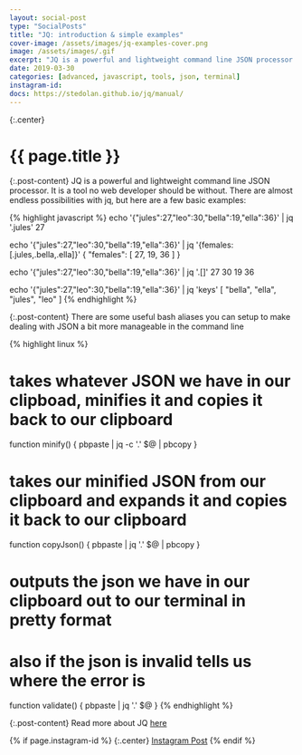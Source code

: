 ```yaml
---
layout: social-post
type: "SocialPosts"
title: "JQ: introduction & simple examples"
cover-image: /assets/images/jq-examples-cover.png
image: /assets/images/.gif
excerpt: "JQ is a powerful and lightweight command line JSON processor. It is a tool no web developer should be without."
date: 2019-03-30
categories: [advanced, javascript, tools, json, terminal]
instagram-id: 
docs: https://stedolan.github.io/jq/manual/
---
```

{:.center}
# {{ page.title }}

{:.post-content}
JQ is a powerful and lightweight command line JSON processor. It is a tool no 
web developer should be without. There are almost endless possibilities with 
jq, but here are a few basic examples:

{% highlight javascript %}
echo '{"jules":27,"leo":30,"bella":19,"ella":36}' | jq '.jules'
27

echo '{"jules":27,"leo":30,"bella":19,"ella":36}' | jq '{females: [.jules,.bella,.ella]}'
{
  "females": [
    27,
    19,
    36
  ]
}

echo '{"jules":27,"leo":30,"bella":19,"ella":36}' | jq '.[]'
27
30
19
36

echo '{"jules":27,"leo":30,"bella":19,"ella":36}' | jq 'keys'
[
  "bella",
  "ella",
  "jules",
  "leo"
]
{% endhighlight %}

{:.post-content}
There are some useful bash aliases you can setup to make dealing with JSON a bit
more manageable in the command line

{% highlight linux %}
# takes whatever JSON we have in our clipboad, minifies it and copies it back to our clipboard
function minify() {
    pbpaste | jq -c '.' $@ | pbcopy
}

# takes our minified JSON from our clipboard and expands it and copies it back to our clipboard
function copyJson() {
    pbpaste | jq '.' $@ | pbcopy
}

# outputs the json we have in our clipboard out to our terminal in pretty format
# also if the json is invalid tells us where the error is
function validate() {
    pbpaste | jq '.' $@
}
{% endhighlight %}


{:.post-content}
Read more about JQ <a href="{{page.docs}}" target="_blank">here</a>

{% if page.instagram-id %}
{:.center}
<a class="insta-link" href="https://www.instagram.com/p/{{page.instagram-id}}" target="_blank">Instagram Post</a>
{% endif %}

